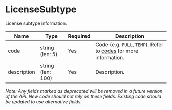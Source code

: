 # LicenseSubtype

License subtype information.

| Name | Type | Required | Description |
| - | - | - | - |
| code | string (len: 5) | Yes | Code (e.g. `FULL`, `TEMP`). Refer to [codes](https://github.com/fsmb/api-docs/tree/master/docs/codes) for more information. |
| description | string (len: 100) | Yes | Description. |

*Note: Any fields marked as deprecated will be removed in a future version of the API. New code should not rely on these fields. Existing code should be updated to use alternative fields.*
